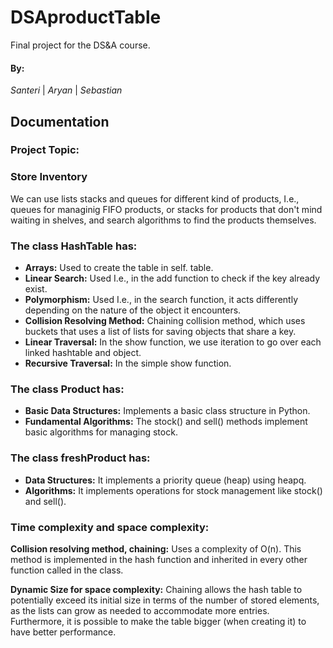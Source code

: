 # **DSAproductTable**

Final project for the DS&amp;A course.

#### By:
*Santeri* | *Aryan* | *Sebastian*

## Documentation

### Project Topic:

### Store Inventory

We can use lists stacks and queues for different kind of products, I.e., queues for managinig FIFO products, or stacks for products that don't mind waiting in shelves, and search algorithms to find the products themselves.

### The class HashTable has:

- **Arrays:** Used to create the table in self. table.
- **Linear Search:** Used I.e., in the add function to check if the key already exist.
- **Polymorphism:** Used I.e., in the search function, it acts differently depending on the nature of the object it encounters.
- **Collision Resolving Method:** Chaining collision method, which uses buckets that uses a list of lists for saving objects that share a key.
- **Linear Traversal:** In the show function, we use iteration to go over each linked hashtable and object.
- **Recursive Traversal:** In the simple show function.

### The class Product has:

- **Basic Data Structures:** Implements a basic class structure in Python.
- **Fundamental Algorithms:** The stock() and sell() methods implement basic algorithms for managing stock.

### The class freshProduct has:

- **Data Structures:** It implements a priority queue (heap) using heapq.
- **Algorithms:** It implements operations for stock management like stock() and sell().

### Time complexity and space complexity:

**Collision resolving method, chaining:** 
Uses a complexity of O(n). This method is implemented in the hash function and inherited in every other function called in the class.

**Dynamic Size for space complexity:** 
Chaining allows the hash table to potentially exceed its initial size in terms of the number of stored elements, as the lists can grow as needed to accommodate more entries. Furthermore, it is possible to make the table bigger (when creating it) to have better performance.
